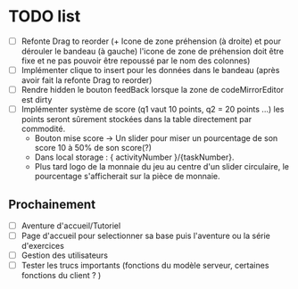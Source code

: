 # TODO list

- [ ] Refonte Drag to reorder (+ Icone de zone préhension (à droite) et pour dérouler le bandeau (à gauche) l'icone de zone de préhension doit être fixe et ne pas pouvoir être repoussé par le nom des colonnes)
- [ ] Implémenter clique to insert pour les données dans le bandeau (après avoir fait la refonte Drag to reorder)
- [ ] Rendre hidden le bouton feedBack lorsque la zone de codeMirrorEditor est dirty
- [ ] Implémenter système de score (q1 vaut 10 points, q2 = 20 points ...) les points seront sûrement stockées dans la table directement par commodité. 
    - Bouton mise score -> Un slider pour miser un pourcentage de son score 10 à 50% de son score(?) 
    - Dans local storage : { activityNumber }/{taskNumber}.
    - Plus tard logo de la monnaie du jeu au centre d'un slider circulaire, le pourcentage s'afficherait sur la pièce de monnaie.
## Prochainement
- [ ] Aventure d'accueil/Tutoriel
- [ ] Page d'accueil pour selectionner sa base puis l'aventure ou la série d'exercices
- [ ] Gestion des utilisateurs
- [ ] Tester les trucs importants (fonctions du modèle serveur, certaines fonctions du client ?  )